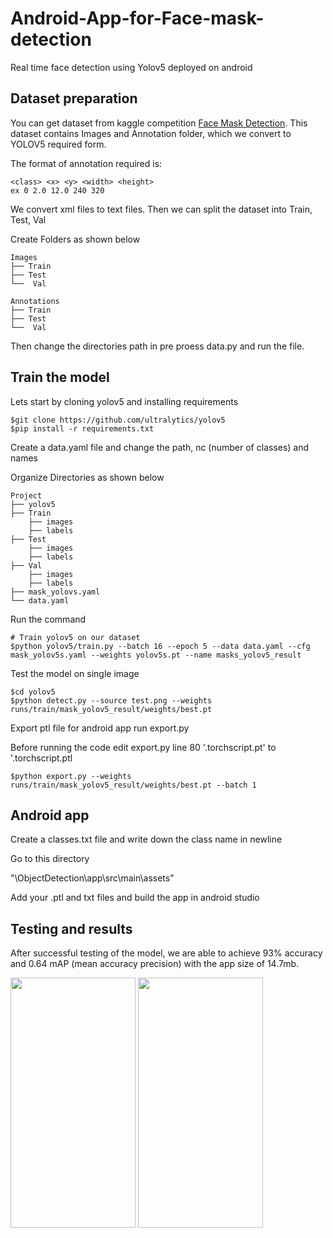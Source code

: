 # Android-App-for-Face-mask-detection

Real time face detection using Yolov5 deployed on android


## Dataset preparation 

You can get dataset from kaggle competition [Face Mask Detection](https://www.kaggle.com/andrewmvd/face-mask-detection).
This dataset contains Images and Annotation folder, which we convert to YOLOV5 required form.

The format of annotation required is:

```
<class> <x> <y> <width> <height>
ex 0 2.0 12.0 240 320
```
We convert xml files to text files. Then we can split the dataset into Train, Test, Val

Create Folders as shown below

    
    Images
    ├── Train
    ├── Test
    └──  Val
    
    Annotations
    ├── Train
    ├── Test
    └──  Val


Then change the directories path in pre proess data.py and run the file.

## Train the model

Lets start by cloning yolov5 and installing requirements 

```
$git clone https://github.com/ultralytics/yolov5
$pip install -r requirements.txt
```

Create a data.yaml file and change the path, nc (number of classes) and names 

Organize Directories as shown below

    Project
    ├── yolov5
    ├── Train
        ├── images
        ├── labels
    ├── Test
        ├── images
        ├── labels
    ├── Val
        ├── images
        ├── labels
    ├── mask_yolovs.yaml
    └── data.yaml 
 
Run the command

 ```
# Train yolov5 on our dataset
$python yolov5/train.py --batch 16 --epoch 5 --data data.yaml --cfg mask_yolov5s.yaml --weights yolov5s.pt --name masks_yolov5_result
```
 
 Test the model on single image
 ```
 $cd yolov5
 $python detect.py --source test.png --weights runs/train/mask_yolov5_result/weights/best.pt
 ```
 
 Export ptl file for android app run export.py
 
 Before running the code edit export.py line 80 '.torchscript.pt' to '.torchscript.ptl
 ```
 $python export.py --weights runs/train/mask_yolov5_result/weights/best.pt --batch 1
 ```
 
 ## Android app
 
 Create a classes.txt file and write down the class name in newline
 
 Go to this directory 
 
 "\ObjectDetection\app\src\main\assets"
 
 Add your .ptl and txt files and build the app in android studio


  ## Testing and results

  After successful testing of the model, we are able to achieve 93% accuracy and 0.64 mAP (mean accuracy precision) with the app size of 14.7mb.
  
  <img src="https://github.com/siddanagoudampatil/face-mask-detection/assets/64456315/1aba74fd-84ed-47ea-a2ac-a2a703d4e02c" width="200" height="400">
  <img src="https://github.com/siddanagoudampatil/face-mask-detection/assets/64456315/b638fa1d-5bd1-4d1d-805f-9950abbb8ec9" width="200" height="400">


 
 
 
 
 
 
